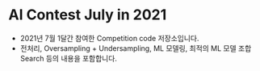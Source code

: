 # AI Contest July in 2021

* 2021년 7월 1달간 참여한 Competition code 저장소입니다. 
* 전처리, Oversampling + Undersampling, ML 모델링, 최적의 ML 모델 조합 Search 등의 내용을 포함합니다.

